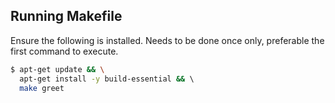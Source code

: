 ## Running Makefile

Ensure the following is installed. Needs to be done once only, preferable the first command to execute.

```bash
$ apt-get update && \
  apt-get install -y build-essential && \ 
  make greet
```
